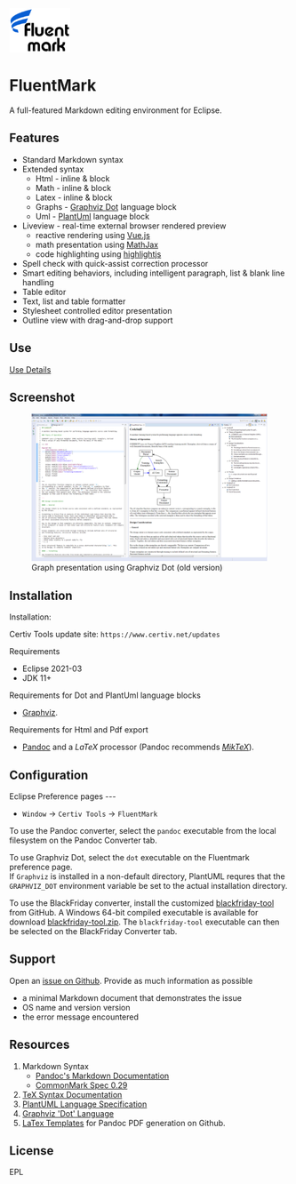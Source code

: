 <img src="./doc/Logo110x80.png">

# FluentMark

A full-featured Markdown editing environment for Eclipse.

## Features 

+ Standard Markdown syntax 
+ Extended syntax
	+ Html - inline & block
	+ Math - inline & block
	+ Latex - inline & block
	+ Graphs - [Graphviz Dot](http://www.graphviz.org/) language block
	+ Uml - [PlantUml](http://www.graphviz.org/) language block 
+ Liveview - real-time external browser rendered preview
    - reactive rendering using [Vue.js](https://vuejs.org/)
    - math presentation using [MathJax](https://www.mathjax.org/)
    - code highlighting using [highlightjs](https://highlightjs.org/)
+ Spell check with quick-assist correction processor
+ Smart editing behaviors, including intelligent paragraph, list & blank line handling
+ Table editor
+ Text, list and table formatter
+ Stylesheet controlled editor presentation
+ Outline view with drag-and-drop support

## Use

[Use Details](https://github.com/grosenberg/Fluentmark/blob/master/doc/Use.md)

## Screenshot

<figure>
  <img src="./doc/ScreenShot.png">
  <figcaption>Graph presentation using Graphviz Dot (old version)</figcaption>
</figure>


## Installation 

Installation:

Certiv Tools update site: `https://www.certiv.net/updates`

Requirements

- Eclipse 2021-03
- JDK 11+

Requirements for Dot and PlantUml language blocks

- [Graphviz](http://www.graphviz.org/download.php). 


Requirements for Html and Pdf export

- [Pandoc](https://pandoc.org) and a _LaTeX_ processor (Pandoc recommends [*MikTeX*](https://miktex.org/)).


## Configuration

Eclipse Preference pages ---

- `Window` -> `Certiv Tools` -> `FluentMark`

To use the Pandoc converter, select the `pandoc` executable from the local filesystem 
on the Pandoc Converter tab. 

To use Graphviz Dot, select the `dot` executable on the Fluentmark preference page.  
If `Graphviz` is installed in a non-default directory, PlantUML requres that the 
`GRAPHVIZ_DOT` environment variable be set to the actual installation directory.

To use the BlackFriday converter, install the customized 
[blackfriday-tool](https://github.com/grosenberg/blackfriday-tool) from GitHub. 
A Windows 64-bit compiled executable is available for download
[blackfriday-tool.zip](http://www.certiv.net/updates/net.certiv.fluentmark.site/blackfriday-tool.zip). 
The `blackfriday-tool` executable can then be selected on the BlackFriday Converter tab.


## Support

Open an [issue on Github](https://github.com/grosenberg/fluentmark/issues). Provide 
as much information as possible

- a minimal Markdown document that demonstrates the issue 
- OS name and version version 
- the error message encountered 

## Resources

1. Markdown Syntax
    - [Pandoc's Markdown Documentation](https://pandoc.org/MANUAL.html#pandocs-markdown)
    - [CommonMark Spec 0.29](https://spec.commonmark.org/0.29/)
1. [TeX Syntax Documentation](https://www.onemathematicalcat.org/MathJaxDocumentation/TeXSyntax.htm)
1. [PlantUML Language Specification](https://plantuml.com/sitemap-language-specification)
1. [Graphviz 'Dot' Language](http://www.graphviz.org/pdf/dot.1.pdf)
1. [LaTex Templates](https://github.com/topics/latex-template "Latex Templates") for Pandoc PDF generation on Github.

## License

EPL 


